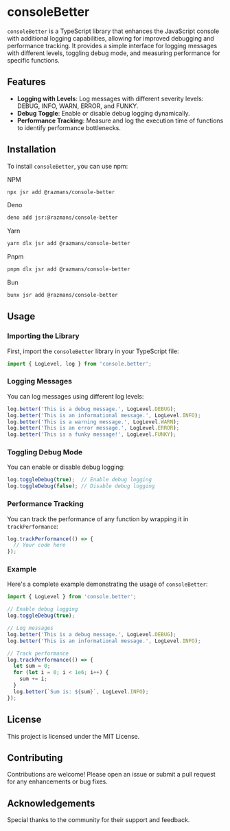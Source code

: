 # consoleBetter

`consoleBetter` is a TypeScript library that enhances the JavaScript console with additional logging capabilities, allowing for improved debugging and performance tracking. It provides a simple interface for logging messages with different levels, toggling debug mode, and measuring performance for specific functions.

## Features

- **Logging with Levels**: Log messages with different severity levels: DEBUG, INFO, WARN, ERROR, and FUNKY.
- **Debug Toggle**: Enable or disable debug logging dynamically.
- **Performance Tracking**: Measure and log the execution time of functions to identify performance bottlenecks.

## Installation

To install `consoleBetter`, you can use npm:

NPM
```bash
npx jsr add @razmans/console-better
```

Deno
```bash
deno add jsr:@razmans/console-better
```

Yarn
```bash
yarn dlx jsr add @razmans/console-better
```

Pnpm
```bash
pnpm dlx jsr add @razmans/console-better
```

Bun
```bash
bunx jsr add @razmans/console-better
```

## Usage

### Importing the Library

First, import the `consoleBetter` library in your TypeScript file:

```typescript
import { LogLevel, log } from 'console.better';
```

### Logging Messages

You can log messages using different log levels:

```typescript
log.better('This is a debug message.', LogLevel.DEBUG);
log.better('This is an informational message.', LogLevel.INFO);
log.better('This is a warning message.', LogLevel.WARN);
log.better('This is an error message.', LogLevel.ERROR);
log.better('This is a funky message!', LogLevel.FUNKY);
```

### Toggling Debug Mode

You can enable or disable debug logging:

```typescript
log.toggleDebug(true);  // Enable debug logging
log.toggleDebug(false); // Disable debug logging
```

### Performance Tracking

You can track the performance of any function by wrapping it in `trackPerformance`:

```typescript
log.trackPerformance(() => {
  // Your code here
});
```

### Example

Here's a complete example demonstrating the usage of `consoleBetter`:

```typescript
import { LogLevel } from 'console.better';

// Enable debug logging
log.toggleDebug(true);

// Log messages
log.better('This is a debug message.', LogLevel.DEBUG);
log.better('This is an informational message.', LogLevel.INFO);

// Track performance
log.trackPerformance(() => {
  let sum = 0;
  for (let i = 0; i < 1e6; i++) {
    sum += i;
  }
  log.better(`Sum is: ${sum}`, LogLevel.INFO);
});
```

## License

This project is licensed under the MIT License.

## Contributing

Contributions are welcome! Please open an issue or submit a pull request for any enhancements or bug fixes.

## Acknowledgements

Special thanks to the community for their support and feedback.
```